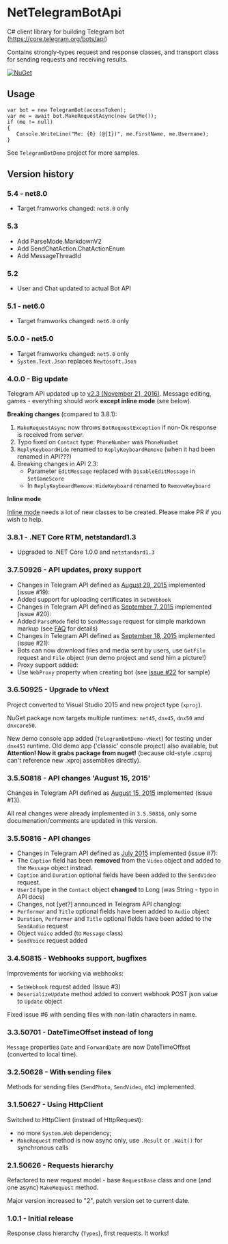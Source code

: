 # NetTelegramBotApi
C# client library for building Telegram bot (https://core.telegram.org/bots/api)

Contains strongly-types request and response classes, and transport class for sending requests and receiving results.

[![NuGet](https://img.shields.io/nuget/v/NetTelegramBotApi.svg?maxAge=86400&style=flat)](https://www.nuget.org/packages/NetTelegramBotApi/)

## Usage

    var bot = new TelegramBot(accessToken);
    var me = await bot.MakeRequestAsync(new GetMe());
    if (me != null)
    {
       Console.WriteLine("Me: {0} (@{1})", me.FirstName, me.Username);
    }

See `TelegramBotDemo` project for more samples.

## Version history

### 5.4 - net8.0

* Target framworks changed: `net8.0` only

### 5.3

* Add ParseMode.MarkdownV2
* Add SendChatAction.ChatActionEnum
* Add MessageThreadId

### 5.2

* User and Chat updated to actual Bot API

### 5.1 - net6.0

* Target framworks changed: `net6.0` only

### 5.0.0 - net5.0

* Target framworks changed: `net5.0` only
* `System.Text.Json` replaces `Newtosoft.Json`

### 4.0.0 - Big update

Telegram API updated up to [v2.3 (November 21, 2016)](https://core.telegram.org/bots/api-changelog#november-21-2016). Message editing, games - everything should work **except inline mode** (see below).

**Breaking changes** (compared to 3.8.1):

1. `MakeRequestAsync` now throws `BotRequestException` if non-Ok response is received from server.
2. Typo fixed on `Contact` type: `PhoneNumber` was `PhoneNumbet`
3. `ReplyKeyboardHide` renamed to `ReplyKeyboardRemove` (when it had been renamed in API???)
4. Breaking changes in API 2.3:
    * Parameter `EditMessage` replaced with `DisableEditMessage` in `SetGameScore`
    * In `ReplyKeyboardRemove`: `HideKeyboard` renamed to `RemoveKeyboard`

**Inline mode**

[Inline mode](https://core.telegram.org/bots/api#inline-mode) needs a lot of new classes to be created. Please make PR if you wish to help.

### 3.8.1 - .NET Core RTM, netstandard1.3

* Upgraded to .NET Core 1.0.0 and `netstandard1.3`

### 3.7.50926 - API updates, proxy support

* Changes in Telegram API defined as [August 29, 2015](https://core.telegram.org/bots/api-changelog#august-29-2015) implemented (issue #19):
 * Added support for uploading certificates in `SetWebhook`
* Changes in Telegram API defined as [September 7, 2015](https://core.telegram.org/bots/api-changelog#september-7-2015) implemented (issue #20):
 * Added `ParseMode` field to `SendMessage` request for simple markdown markup (see [FAQ](https://core.telegram.org/bots/api#using-markdown) for details)
* Changes in Telegram API defined as [September 18, 2015](https://core.telegram.org/bots/api-changelog#september-18-2015) implemented (issue #21):
 * Bots can now download files and media sent by users, use `GetFile` request and `File` object (run demo project and send him a picture!)
* Proxy support added:
 * Use `WebProxy` property when creating bot (see [issue #22](https://github.com/justdmitry/NetTelegramBotApi/pull/22) for sample)

### 3.6.50925 - Upgrade to vNext

Project converted to Visual Studio 2015 and new project type (`xproj`).

NuGet package now targets multiple runtimes: `net45`, `dnx45`, `dnx50` and `dnxcore50`.

New demo console app added (`TelegramBotDemo-vNext`) for testing under `dnx451` runtime. Old demo app ('classic' console project) also available, but **Attention! Now it grabs package from nuget!** (because old-style .csproj can't reference new .xproj assemblies directly).

### 3.5.50818 - API changes 'August 15, 2015'

Changes in Telegram API defined as [August 15, 2015](https://core.telegram.org/bots/api-changelog#august-15-2015) implemented (issue #13).

All real changes were already implemented in `3.5.50816`, only some documenation/comments are updated in this version.


### 3.5.50816 - API changes

* Changes in Telegram API defined as [July 2015](https://core.telegram.org/bots/api-changelog#july-2015) implemented (issue #7):
 * The `Caption` field has been **removed** from the `Video` object and added to the `Message` object instead.
 * `Caption` and `Duration` optional fields have been added to the `SendVideo` request.
 * `UserId` type in the `Contact` object **changed** to Long (was String - typo in API docs)
* Changes, not [yet?] announced in Telegram API changlog:
 * `Performer` and `Title` optional fields have been added to `Audio` object
 * `Duration`, `Performer` and `Title` optional fields have been added to the `SendAudio` request
 * Object `Voice` added (to `Message` class)
 * `SendVoice` request added

### 3.4.50815 - Webhooks support, bugfixes

Improvements for working via webhooks:

* `SetWebhook` request added (Issue #3)
* `DeserializeUpdate` method added to convert webhook POST json value to `Update` object

Fixed issue #6 with sending files with non-latin characters in name.

### 3.3.50701 - DateTimeOffset instead of long

`Message` properties `Date` and `ForwardDate` are now DateTimeOffset (converted to local time).

### 3.2.50628 - With sending files

Methods for sending files (`SendPhoto`, `SendVideo`, etc) implemented.

### 3.1.50627 - Using HttpClient

Switched to HttpClient (instead of HttpRequest):

* no more `System.Web` dependency;
* `MakeRequest` method is now async only, use `.Result` or `.Wait()` for synchronous calls

### 2.1.50626 - Requests hierarchy

Refactored to new request model - base `RequestBase` class and one (and one async) `MakeRequest` method.

Major version increased to "2", patch version set to current date.

### 1.0.1 - Initial release

Response class hierarchy (`Types`), first requests. It works!
